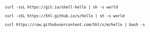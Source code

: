  ```shell
 curl -ssL https://git.io/shell-hello | sh -s world
 ```

```shell
curl -sSL https://5hl.github.io/s/hello | sh -s world
```

```shell
curl https://raw.githubusercontent.com/5hl/s/m/hello | bash -s
```
